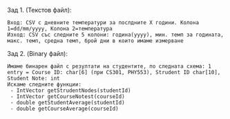 Зад 1. (Текстов файл): 

	Вход: CSV с дневните температури за послдните X години. Колона 1=dd/mm/yyyy, Колона 2=температура
	Изход: CSV със следните 5 колони: година(yyyy), мин. темп за годината, макс. темп, средна темп, брой дни в които имаме измерване

Зад 2. (Binary файл):

	Имаме бинарен файл с резултати на студентите, по следната схема: 1 entry = Course ID: char[6] (при CS301, PHY553), Strudent ID char[10], Student Note: int
	Искаме следните функции:
	 - IntVector getStrudentNodes(studentId)
	 - IntVector getCourseNotest(courseId)
	 - double getStudentAverage(studentId)
	 - double getCourseAverage(courseId)
